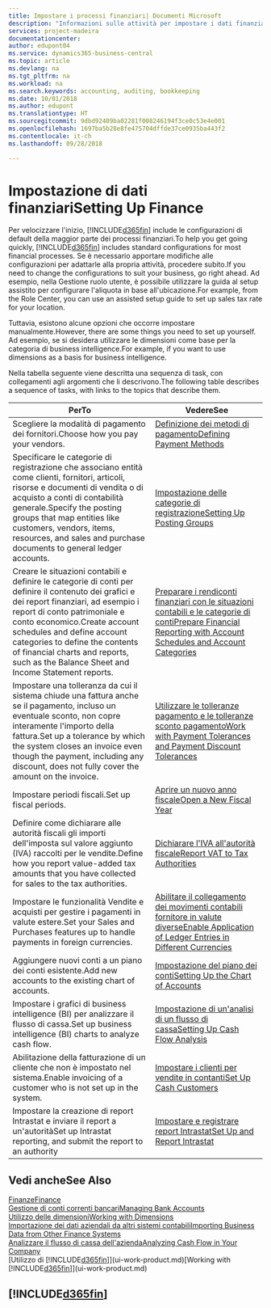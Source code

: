 ```yaml
---
title: Impostare i processi finanziari| Documenti Microsoft
description: "Informazioni sulle attività per impostare i dati finanziari nella propria attività per adattarli alle esigenze di contabilità, controllo e gestione dei libri contabili."
services: project-madeira
documentationcenter: 
author: edupont04
ms.service: dynamics365-business-central
ms.topic: article
ms.devlang: na
ms.tgt_pltfrm: na
ms.workload: na
ms.search.keywords: accounting, auditing, bookkeeping
ms.date: 10/01/2018
ms.author: edupont
ms.translationtype: HT
ms.sourcegitcommit: 9dbd92409ba02281f008246194f3ce0c53e4e001
ms.openlocfilehash: 1697ba5b28e8fe475704dffde37ce0935ba443f2
ms.contentlocale: it-ch
ms.lasthandoff: 09/28/2018

---
```

# <a name="setting-up-finance"></a><span data-ttu-id="51dbe-103">Impostazione di dati finanziari</span><span class="sxs-lookup"><span data-stu-id="51dbe-103">Setting Up Finance</span></span>
<span data-ttu-id="51dbe-104">Per velocizzare l'inizio, [!INCLUDE[d365fin](includes/d365fin_md.md)] include le configurazioni di default della maggior parte dei processi finanziari.</span><span class="sxs-lookup"><span data-stu-id="51dbe-104">To help you get going quickly, [!INCLUDE[d365fin](includes/d365fin_md.md)] includes standard configurations for most financial processes.</span></span> <span data-ttu-id="51dbe-105">Se è necessario apportare modifiche alle configurazioni per adattarle alla propria attività, procedere subito.</span><span class="sxs-lookup"><span data-stu-id="51dbe-105">If you need to change the configurations to suit your business, go right ahead.</span></span> <span data-ttu-id="51dbe-106">Ad esempio, nella Gestione ruolo utente, è possibile utilizzare la guida al setup assistito per configurare l'aliquota in base all'ubicazione.</span><span class="sxs-lookup"><span data-stu-id="51dbe-106">For example, from the Role Center, you can use an assisted setup guide to set up sales tax rate for your location.</span></span>  

<span data-ttu-id="51dbe-107">Tuttavia, esistono alcune opzioni che occorre impostare manualmente.</span><span class="sxs-lookup"><span data-stu-id="51dbe-107">However, there are some things you need to set up yourself.</span></span> <span data-ttu-id="51dbe-108">Ad esempio, se si desidera utilizzare le dimensioni come base per la categoria di business intelligence.</span><span class="sxs-lookup"><span data-stu-id="51dbe-108">For example, if you want to use dimensions as a basis for business intelligence.</span></span>  

<span data-ttu-id="51dbe-109">Nella tabella seguente viene descritta una sequenza di task, con collegamenti agli argomenti che li descrivono.</span><span class="sxs-lookup"><span data-stu-id="51dbe-109">The following table describes a sequence of tasks, with links to the topics that describe them.</span></span>

| <span data-ttu-id="51dbe-110">Per</span><span class="sxs-lookup"><span data-stu-id="51dbe-110">To</span></span> | <span data-ttu-id="51dbe-111">Vedere</span><span class="sxs-lookup"><span data-stu-id="51dbe-111">See</span></span> |
| --- | --- |
| <span data-ttu-id="51dbe-112">Scegliere la modalità di pagamento dei fornitori.</span><span class="sxs-lookup"><span data-stu-id="51dbe-112">Choose how you pay your vendors.</span></span> |[<span data-ttu-id="51dbe-113">Definizione dei metodi di pagamento</span><span class="sxs-lookup"><span data-stu-id="51dbe-113">Defining Payment Methods</span></span>](finance-payment-methods.md) |
| <span data-ttu-id="51dbe-114">Specificare le categorie di registrazione che associano entità come clienti, fornitori, articoli, risorse e documenti di vendita o di acquisto a conti di contabilità generale.</span><span class="sxs-lookup"><span data-stu-id="51dbe-114">Specify the posting groups that map entities like customers, vendors, items, resources, and sales and purchase documents to general ledger accounts.</span></span> |[<span data-ttu-id="51dbe-115">Impostazione delle categorie di registrazione</span><span class="sxs-lookup"><span data-stu-id="51dbe-115">Setting Up Posting Groups</span></span>](finance-posting-groups.md)|
|<span data-ttu-id="51dbe-116">Creare le situazioni contabili e definire le categorie di conti per definire il contenuto dei grafici e dei report finanziari, ad esempio i report di conto patrimoniale e conto economico.</span><span class="sxs-lookup"><span data-stu-id="51dbe-116">Create account schedules and define account categories to define the contents of financial charts and reports, such as the Balance Sheet and Income Statement reports.</span></span>|[<span data-ttu-id="51dbe-117">Preparare i rendiconti finanziari con le situazioni contabili e le categorie di conti</span><span class="sxs-lookup"><span data-stu-id="51dbe-117">Prepare Financial Reporting with Account Schedules and Account Categories</span></span>](bi-how-work-account-schedule.md)|
|<span data-ttu-id="51dbe-118">Impostare una tolleranza da cui il sistema chiude una fattura anche se il pagamento, incluso un eventuale sconto, non copre interamente l'importo della fattura.</span><span class="sxs-lookup"><span data-stu-id="51dbe-118">Set up a tolerance by which the system closes an invoice even though the payment, including any discount, does not fully cover the amount on the invoice.</span></span>|[<span data-ttu-id="51dbe-119">Utilizzare le tolleranze pagamento e le tolleranze sconto pagamento</span><span class="sxs-lookup"><span data-stu-id="51dbe-119">Work with Payment Tolerances and Payment Discount Tolerances</span></span>](finance-payment-tolerance-and-payment-discount-tolerance.md)|
| <span data-ttu-id="51dbe-120">Impostare periodi fiscali.</span><span class="sxs-lookup"><span data-stu-id="51dbe-120">Set up fiscal periods.</span></span> |[<span data-ttu-id="51dbe-121">Aprire un nuovo anno fiscale</span><span class="sxs-lookup"><span data-stu-id="51dbe-121">Open a New Fiscal Year</span></span>](finance-how-open-new-fiscal-year.md) |
| <span data-ttu-id="51dbe-122">Definire come dichiarare alle autorità fiscali gli importi dell'imposta sul valore aggiunto (IVA) raccolti per le vendite.</span><span class="sxs-lookup"><span data-stu-id="51dbe-122">Define how you report value-added tax amounts that you have collected for sales to the tax authorities.</span></span> |[<span data-ttu-id="51dbe-123">Dichiarare l'IVA all'autorità fiscale</span><span class="sxs-lookup"><span data-stu-id="51dbe-123">Report VAT to Tax Authorities</span></span>](finance-how-report-vat.md)|
| <span data-ttu-id="51dbe-124">Impostare le funzionalità Vendite e acquisti per gestire i pagamenti in valute estere.</span><span class="sxs-lookup"><span data-stu-id="51dbe-124">Set your Sales and Purchases features up to handle payments in foreign currencies.</span></span>|[<span data-ttu-id="51dbe-125">Abilitare il collegamento dei movimenti contabili fornitore in valute diverse</span><span class="sxs-lookup"><span data-stu-id="51dbe-125">Enable Application of Ledger Entries in Different Currencies</span></span>](finance-how-enable-application-ledger-entries-different-currencies.md)
| <span data-ttu-id="51dbe-126">Aggiungere nuovi conti a un piano dei conti esistente.</span><span class="sxs-lookup"><span data-stu-id="51dbe-126">Add new accounts to the existing chart of accounts.</span></span> |[<span data-ttu-id="51dbe-127">Impostazione del piano dei conti</span><span class="sxs-lookup"><span data-stu-id="51dbe-127">Setting Up the Chart of Accounts</span></span>](finance-setup-chart-accounts.md) |
| <span data-ttu-id="51dbe-128">Impostare i grafici di business intelligence (BI) per analizzare il flusso di cassa.</span><span class="sxs-lookup"><span data-stu-id="51dbe-128">Set up business intelligence (BI) charts to analyze cash flow.</span></span> |[<span data-ttu-id="51dbe-129">Impostazione di un'analisi di un flusso di cassa</span><span class="sxs-lookup"><span data-stu-id="51dbe-129">Setting Up Cash Flow Analysis</span></span>](finance-setup-cash-flow-analyses.md) |
|<span data-ttu-id="51dbe-130">Abilitazione della fatturazione di un cliente che non è impostato nel sistema.</span><span class="sxs-lookup"><span data-stu-id="51dbe-130">Enable invoicing of a customer who is not set up in the system.</span></span>|[<span data-ttu-id="51dbe-131">Impostare i clienti per vendite in contanti</span><span class="sxs-lookup"><span data-stu-id="51dbe-131">Set Up Cash Customers</span></span>](finance-how-to-set-up-cash-customers.md)|
| <span data-ttu-id="51dbe-132">Impostare la creazione di report Intrastat e inviare il report a un'autorità</span><span class="sxs-lookup"><span data-stu-id="51dbe-132">Set up Intrastat reporting, and submit the report to an authority</span></span> | [<span data-ttu-id="51dbe-133">Impostare e registrare report Intrastat</span><span class="sxs-lookup"><span data-stu-id="51dbe-133">Set Up and Report Intrastat</span></span>](finance-how-setup-report-intrastat.md)|

## <a name="see-also"></a><span data-ttu-id="51dbe-134">Vedi anche</span><span class="sxs-lookup"><span data-stu-id="51dbe-134">See Also</span></span>
[<span data-ttu-id="51dbe-135">Finanze</span><span class="sxs-lookup"><span data-stu-id="51dbe-135">Finance</span></span>](finance.md)  
[<span data-ttu-id="51dbe-136">Gestione di conti correnti bancari</span><span class="sxs-lookup"><span data-stu-id="51dbe-136">Managing Bank Accounts</span></span>](bank-manage-bank-accounts.md)  
[<span data-ttu-id="51dbe-137">Utilizzo delle dimensioni</span><span class="sxs-lookup"><span data-stu-id="51dbe-137">Working with Dimensions</span></span>](finance-dimensions.md)  
[<span data-ttu-id="51dbe-138">Importazione dei dati aziendali da altri sistemi contabili</span><span class="sxs-lookup"><span data-stu-id="51dbe-138">Importing Business Data from Other Finance Systems</span></span>](across-import-data-configuration-packages.md)  
[<span data-ttu-id="51dbe-139">Analizzare il flusso di cassa dell'azienda</span><span class="sxs-lookup"><span data-stu-id="51dbe-139">Analyzing Cash Flow in Your Company</span></span>](finance-analyze-cash-flow.md)  
<span data-ttu-id="51dbe-140">[Utilizzo di [!INCLUDE[d365fin](includes/d365fin_md.md)]](ui-work-product.md)</span><span class="sxs-lookup"><span data-stu-id="51dbe-140">[Working with [!INCLUDE[d365fin](includes/d365fin_md.md)]](ui-work-product.md)</span></span>  

## [!INCLUDE[d365fin](includes/free_trial_md.md)]  

